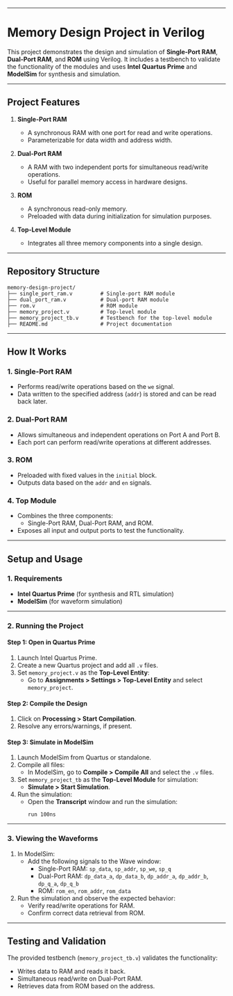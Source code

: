 
---

# **Memory Design Project in Verilog**

This project demonstrates the design and simulation of **Single-Port RAM**, **Dual-Port RAM**, and **ROM** using Verilog. It includes a testbench to validate the functionality of the modules and uses **Intel Quartus Prime** and **ModelSim** for synthesis and simulation.

---

## **Project Features**
1. **Single-Port RAM**  
   - A synchronous RAM with one port for read and write operations.
   - Parameterizable for data width and address width.

2. **Dual-Port RAM**  
   - A RAM with two independent ports for simultaneous read/write operations.
   - Useful for parallel memory access in hardware designs.

3. **ROM**  
   - A synchronous read-only memory.
   - Preloaded with data during initialization for simulation purposes.

4. **Top-Level Module**  
   - Integrates all three memory components into a single design.

---

## **Repository Structure**
```
memory-design-project/
├── single_port_ram.v         # Single-port RAM module
├── dual_port_ram.v           # Dual-port RAM module
├── rom.v                     # ROM module
├── memory_project.v          # Top-level module
├── memory_project_tb.v       # Testbench for the top-level module
├── README.md                 # Project documentation
```

---

## **How It Works**
### 1. **Single-Port RAM**
- Performs read/write operations based on the `we` signal.
- Data written to the specified address (`addr`) is stored and can be read back later.

### 2. **Dual-Port RAM**
- Allows simultaneous and independent operations on Port A and Port B.
- Each port can perform read/write operations at different addresses.

### 3. **ROM**
- Preloaded with fixed values in the `initial` block.
- Outputs data based on the `addr` and `en` signals.

### 4. **Top Module**
- Combines the three components:
  - Single-Port RAM, Dual-Port RAM, and ROM.
- Exposes all input and output ports to test the functionality.

---

## **Setup and Usage**
### **1. Requirements**
- **Intel Quartus Prime** (for synthesis and RTL simulation)
- **ModelSim** (for waveform simulation)

---

### **2. Running the Project**
#### **Step 1: Open in Quartus Prime**
1. Launch Intel Quartus Prime.
2. Create a new Quartus project and add all `.v` files.
3. Set `memory_project.v` as the **Top-Level Entity**:
   - Go to **Assignments > Settings > Top-Level Entity** and select `memory_project`.

#### **Step 2: Compile the Design**
1. Click on **Processing > Start Compilation**.
2. Resolve any errors/warnings, if present.

#### **Step 3: Simulate in ModelSim**
1. Launch ModelSim from Quartus or standalone.
2. Compile all files:
   - In ModelSim, go to **Compile > Compile All** and select the `.v` files.
3. Set `memory_project_tb` as the **Top-Level Module** for simulation:
   - **Simulate > Start Simulation**.
4. Run the simulation:
   - Open the **Transcript** window and run the simulation:
     ```
     run 100ns
     ```

---

### **3. Viewing the Waveforms**
1. In ModelSim:
   - Add the following signals to the Wave window:
     - Single-Port RAM: `sp_data`, `sp_addr`, `sp_we`, `sp_q`
     - Dual-Port RAM: `dp_data_a`, `dp_data_b`, `dp_addr_a`, `dp_addr_b`, `dp_q_a`, `dp_q_b`
     - ROM: `rom_en`, `rom_addr`, `rom_data`
2. Run the simulation and observe the expected behavior:
   - Verify read/write operations for RAM.
   - Confirm correct data retrieval from ROM.

---

## **Testing and Validation**
The provided testbench (`memory_project_tb.v`) validates the functionality:
- Writes data to RAM and reads it back.
- Simultaneous read/write on Dual-Port RAM.
- Retrieves data from ROM based on the address.




